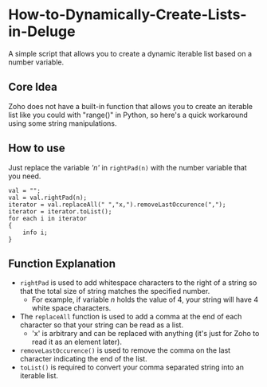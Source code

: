 # How-to-Dynamically-Create-Lists-in-Deluge
A simple script that allows you to create a dynamic iterable list based on a number variable.

## Core Idea
Zoho does not have a built-in function that allows you to create an iterable list like you could with "range()" in Python, so here's a quick workaround using some string manipulations.

## How to use
Just replace the variable *'n'* in `rightPad(n)` with the number variable that you need.

```script
val = "";
val = val.rightPad(n);
iterator = val.replaceAll(" ","x,").removeLastOccurence(",");
iterator = iterator.toList();
for each i in iterator
{
	info i;
}
```

## Function Explanation 
* `rightPad` is used to add whitespace characters to the right of a string so that the total size of string matches the specified number.
  * For example, if variable *n* holds the value of 4, your string will have 4 white space characters.
* The `replaceAll` function is used to add a comma at the end of each character so that your string can be read as a list.
  * 'x' is arbitrary and can be replaced with anything (it's just for Zoho to read it as an element later).
* `removeLastOccurence()` is used to remove the comma on the last character indicating the end of the list.
* `toList()` is required to convert your comma separated string into an iterable list.